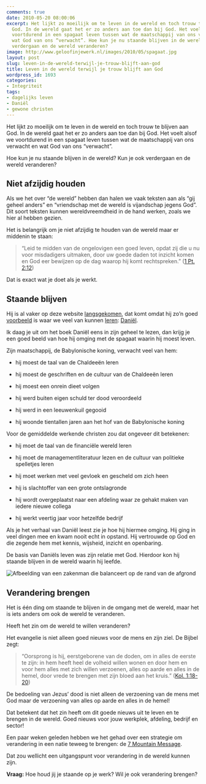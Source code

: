 ```yaml
---
comments: true
date: 2010-05-20 08:00:06
excerpt: Het lijkt zo moeilijk om te leven in de wereld en toch trouw te blijven aan
  God. In de wereld gaat het er zo anders aan toe dan bij God. Het voelt alsof we
  voortdurend in een spagaat leven tussen wat de maatschappij van ons verwacht en
  wat God van ons “verwacht”. Hoe kun je nu staande blijven in de wereld? Kun je ook
  verdergaan en de wereld veranderen?
image: http://www.geloofinjewerk.nl/images/2010/05/spagaat.jpg
layout: post
slug: leven-in-de-wereld-terwijl-je-trouw-blijft-aan-god
title: Leven in de wereld terwijl je trouw blijft aan God
wordpress_id: 1693
categories:
- Integriteit
tags:
- dagelijks leven
- Daniël
- gewone christen
---
```


Het lijkt zo moeilijk om te leven in de wereld en toch trouw te blijven aan God. In de wereld gaat het er zo anders aan toe dan bij God. Het voelt alsof we voortdurend in een spagaat leven tussen wat de maatschappij van ons verwacht en wat God van ons “verwacht”.

Hoe kun je nu staande blijven in de wereld? Kun je ook verdergaan en de wereld veranderen?





## Niet afzijdig houden


Als we het over “de wereld” hebben dan halen we vaak teksten aan als “gij geheel anders” en “vriendschap met de wereld is vijandschap jegens God”. Dit soort teksten kunnen wereldvreemdheid in de hand werken, zoals we hier al hebben gezien.

Het is belangrijk om je niet afzijdig te houden van de wereld maar er middenin te staan:


> “Leid te midden van de ongelovigen een goed leven, opdat zij die u nu voor misdadigers uitmaken, door uw goede daden tot inzicht komen en God eer bewijzen op de dag waarop hij komt rechtspreken.” ([1 Pt. 2:12](http://www.biblija.net/biblija.cgi?m=1+Pt+2%3A12&id42=0&id18=1&pos=0&l=nl&set=10))



Dat is exact wat je doet als je werkt.



## Staande blijven


Hij is al vaker op deze website [langsgekomen](/2009/09/28/vier-vragen-voor-vandaag/), dat komt omdat hij zo’n goed [voorbeeld](/2010/05/03/4-uitgangspunten-bij-integriteitsvraagstukken/) is waar we veel van kunnen [leren](/2009/11/05/spreekt-god-in-je-werk/): [Daniël](/2009/07/16/daniel-medewerker-van-het-jaar/).

Ik daag je uit om het boek Daniël eens in zijn geheel te lezen, dan krijg je een goed beeld van hoe hij omging met de spagaat waarin hij moest leven.

Zijn maatschappij, de Babylonische koning, verwacht veel van hem:



	
  * hij moest de taal van de Chaldeeën leren

	
  * hij moest de geschriften en de cultuur van de Chaldeeën leren

	
  * hij moest een onrein dieet volgen

	
  * hij werd buiten eigen schuld ter dood veroordeeld

	
  * hij werd in een leeuwenkuil gegooid

	
  * hij woonde tientallen jaren aan het hof van de Babylonische koning



Voor de gemiddelde werkende christen zou dat ongeveer dit betekenen:

	
  * hij moet de taal van de financiële wereld leren

	
  * hij moet de managementliteratuur lezen en de cultuur van politieke spelletjes leren

	
  * hij moet werken met veel gevloek en gescheld om zich heen

	
  * hij is slachtoffer van een grote ontslagronde

	
  * hij wordt overgeplaatst naar een afdeling waar ze gehakt maken van iedere nieuwe collega

	
  * hij werkt veertig jaar voor hetzelfde bedrijf



Als je het verhaal van Daniël leest zie je hoe hij hiermee omging. Hij ging in veel dingen mee en kwam nooit echt in opstand. Hij vertrouwde op God en die zegende hem met kennis, wijsheid, inzicht en openbaring.

De basis van Daniëls leven was zijn relatie met God. Hierdoor kon hij staande blijven in de wereld waarin hij leefde.

![Afbeelding van een zakenman die balanceert op de rand van de afgrond](http://www.geloofinjewerk.nl/images/2010/05/randvandeafgrond.jpg)



## Verandering brengen


Het is één ding om staande te blijven in de omgang met de wereld, maar het is iets anders om ook de wereld te veranderen.

Heeft het zin om de wereld te willen veranderen?

Het evangelie is niet alleen goed nieuws voor de mens en zijn ziel. De Bijbel zegt:


> “Oorsprong is hij, eerstgeborene van de doden, om in alles de eerste te zijn: in hem heeft heel de volheid willen wonen en door hem en voor hem alles met zich willen verzoenen, alles op aarde en alles in de hemel, door vrede te brengen met zijn bloed aan het kruis.” ([Kol. 1:18-20](http://www.biblija.net/biblija.cgi?m=Kol+1%3A18-20&id42=0&id18=1&pos=0&l=nl&set=10))



De bedoeling van Jezus’ dood is niet alleen de verzoening van de mens met God maar de verzoening van alles op aarde en alles in de hemel!

Dat betekent dat het zin heeft om dit goede nieuws uit te leven en te brengen in de wereld. Goed nieuws voor jouw werkplek, afdeling, bedrijf en sector!

Een paar weken geleden hebben we het gehad over een strategie om verandering in een natie teweeg te brengen: de [7 Mountain Message](/2010/05/06/7-mountain-message-een-introductie/).

Dat zou wellicht een uitgangspunt voor verandering in de wereld kunnen zijn.

**Vraag:** Hoe houd jij je staande op je werk? Wil je ook verandering brengen?
